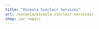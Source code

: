 ```yaml
---
title: "Osceola Sinclair Services"
url: /osceola/osceola-sinclair-services/
shop: car repair
---
```

